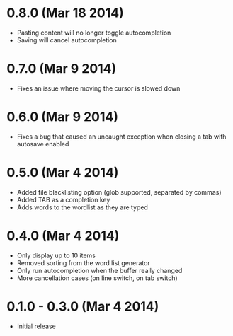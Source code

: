 0.8.0 (Mar 18 2014)
===================

* Pasting content will no longer toggle autocompletion
* Saving will cancel autocompletion

0.7.0 (Mar 9 2014)
==================

* Fixes an issue where moving the cursor is slowed down

0.6.0 (Mar 9 2014)
==================

* Fixes a bug that caused an uncaught exception when closing a tab with autosave enabled

0.5.0 (Mar 4 2014)
==================

* Added file blacklisting option (glob supported, separated by commas)
* Added TAB as a completion key
* Adds words to the wordlist as they are typed

0.4.0 (Mar 4 2014)
==================

* Only display up to 10 items
* Removed sorting from the word list generator
* Only run autocompletion when the buffer really changed
* More cancellation cases (on line switch, on tab switch)

0.1.0 - 0.3.0 (Mar 4 2014)
==========================

* Initial release
